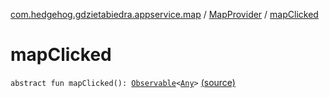 [com.hedgehog.gdzietabiedra.appservice.map](../index.md) / [MapProvider](index.md) / [mapClicked](./map-clicked.md)

# mapClicked

`abstract fun mapClicked(): `[`Observable`](http://reactivex.io/RxJava/javadoc/io/reactivex/Observable.html)`<`[`Any`](https://kotlinlang.org/api/latest/jvm/stdlib/kotlin/-any/index.html)`>` [(source)](https://github.com/asvid/GdzieTaBiedra/tree/master/app/src/main/java/com/hedgehog/gdzietabiedra/appservice/map/MapProvider.kt#L23)